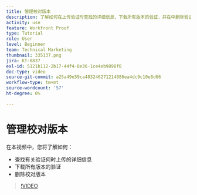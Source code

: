 ```yaml
---
title: 管理校对版本
description: 了解如何在上传验证时查找的详细信息、下载所有版本的验证，并在中删除验证版本 [!DNL  Workfront].
activity: use
feature: Workfront Proof
type: Tutorial
role: User
level: Beginner
team: Technical Marketing
thumbnail: 335137.png
jira: KT-8837
exl-id: 5121b112-2b17-44f4-8e36-1ce4eb9898f8
doc-type: video
source-git-commit: a25a49e59ca483246271214886ea4dc9c10e8d66
workflow-type: tm+mt
source-wordcount: '57'
ht-degree: 0%

---
```


# 管理校对版本

在本视频中，您将了解如何：

* 查找有关验证何时上传的详细信息
* 下载所有版本的验证
* 删除校对版本

>[!VIDEO](https://video.tv.adobe.com/v/335137/?quality=12&learn=on)

<!--
## Learn more
* Manage proof versions
* Remove or archive a proof
* Summary for documents overview
-->
